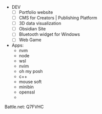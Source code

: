 - DEV
	- [ ] Portfolio website
	- [ ] CMS for Creators | Publishing Platform
	- [ ] 3D data visualization
	- [ ] Obsidian Site
	- [ ] Bluetooth widget for Windows
	- [ ] Web Game

- Apps:
	- nvm
	- node
	- wsl
	- nvim
	- oh my posh
	- c++
	- mouse soft
	- minibin
	- openssl
	- 

Battle.net: Q7FVHC